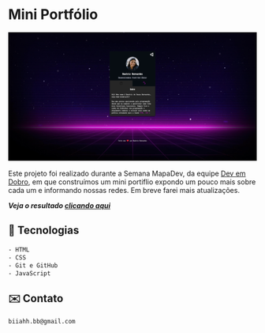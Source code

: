 # Mini Portfólio

![preview](./.github/preview.png)

Este projeto foi realizado durante a Semana MapaDev, da equipe [Dev em Dobro](https://github.com/devemdobro), em que construímos um mini portiflio expondo um pouco mais sobre cada um e informando nossas redes. Em breve farei mais atualizações.

_**Veja o resultado [clicando aqui](https://beaasb.github.io/Mini-Portfolio/)**_

## 🚀 Tecnologias 
    - HTML
    - CSS
    - Git e GitHub
    - JavaScript

## ✉️ Contato
    biiahh.bb@gmail.com
